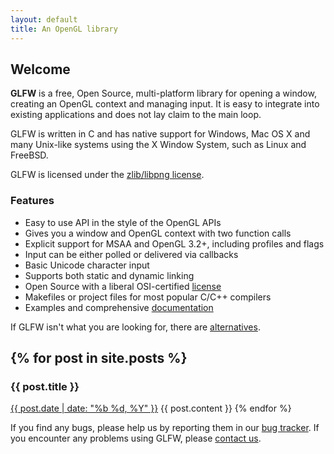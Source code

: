 ```yaml
---
layout: default
title: An OpenGL library
---
```


## Welcome

**GLFW** is a free, Open Source, multi-platform library for opening a window,
creating an OpenGL context and managing input.  It is easy to integrate into
existing applications and does not lay claim to the main loop.

GLFW is written in C and has native support for Windows, Mac OS X and many
Unix-like systems using the X Window System, such as Linux and FreeBSD.

GLFW is licensed under the [zlib/libpng license](license.html).

### Features
- Easy to use API in the style of the OpenGL APIs
- Gives you a window and OpenGL context with two function calls
- Explicit support for MSAA and OpenGL 3.2+, including profiles and flags
- Input can be either polled or delivered via callbacks
- Basic Unicode character input
- Supports both static and dynamic linking
- Open Source with a liberal OSI-certified [license](license.html)
- Makefiles or project files for most popular C/C++ compilers
- Examples and comprehensive [documentation](documentation.html)

If GLFW isn't what you are looking for, there are [alternatives](links.html#alternatives_to_glfw).

{% for post in site.posts %}
---
### {{ post.title }}
<a class="date" href="{{ post.url }}">{{ post.date | date: "%b %d, %Y" }}</a>
{{ post.content }}
{% endfor %}

If you find any bugs, please help us by reporting them in our
[bug tracker](http://sourceforge.net/tracker/?group_id=72569).
If you encounter any problems using GLFW, please [contact us](community.html).
